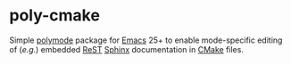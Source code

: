 # poly-cmake
Simple [polymode](https://github.com/polymode/polymode) package for [Emacs](https://www.gnu.org/software/emacs/) 25+ to enable mode-specific editing of (_e.g._) embedded [ReST](https://docutils.sourceforge.io/rst.html) [Sphinx](https://www.sphinx-doc.org/en/master/index.html) documentation in [CMake](https://cmake.org/) files.
